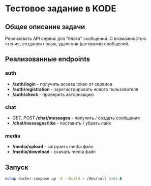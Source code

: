 # Тестовое задание в KODE

## Общее описание задачи
Реализовать API сервис для "блога" сообщений. С возможностью чтение,
создания новых, удаления (авторами) сообщений.

## Реализованные endpoints
### auth
* __/auth/login__ - получить access token от сервиса
* __/auth/registration__ - зарегистрировать нового пользователя
* __/auth/check__ - проверить авторизацию

### chat
* _GET, POST_ __/chat/messages__ - получить / создать сообщения
* __/chat/messages/like__ - поставить / убрать лайк

### media
* __/media/upload__ - загрузить media файл
* __/media/download__ - скачать media файл

## Запуск
```bash
nohup docker-compose up -d --build > /dev/null 2>&1 &
```
